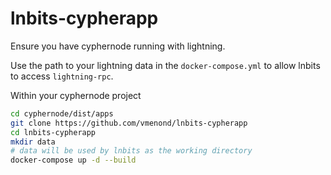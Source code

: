 # lnbits-cypherapp

Ensure you have cyphernode running with lightning.

Use the path to your lightning data in the `docker-compose.yml` to allow lnbits to access `lightning-rpc`.

Within your cyphernode project

```bash
cd cyphernode/dist/apps
git clone https://github.com/vmenond/lnbits-cypherapp
cd lnbits-cypherapp
mkdir data
# data will be used by lnbits as the working directory
docker-compose up -d --build
```

